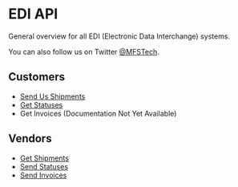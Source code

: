 EDI API
=======

General overview for all EDI (Electronic Data Interchange) systems.

You can also follow us on Twitter [@MFSTech](http://twitter.com/MFSTech).

Customers
---------

* [Send Us Shipments](https://github.com/MFSTech/SendUsShipments)
* [Get Statuses](https://github.com/MFSTech/GetStatuses/)
* Get Invoices (Documentation Not Yet Available)

Vendors
-------

* [Get Shipments](https://github.com/MFSTech/GetShipments/)
* [Send Statuses](https://github.com/MFSTech/SendStatuses/)
* [Send Invoices](https://github.com/MFSTech/SendInvoices/)
